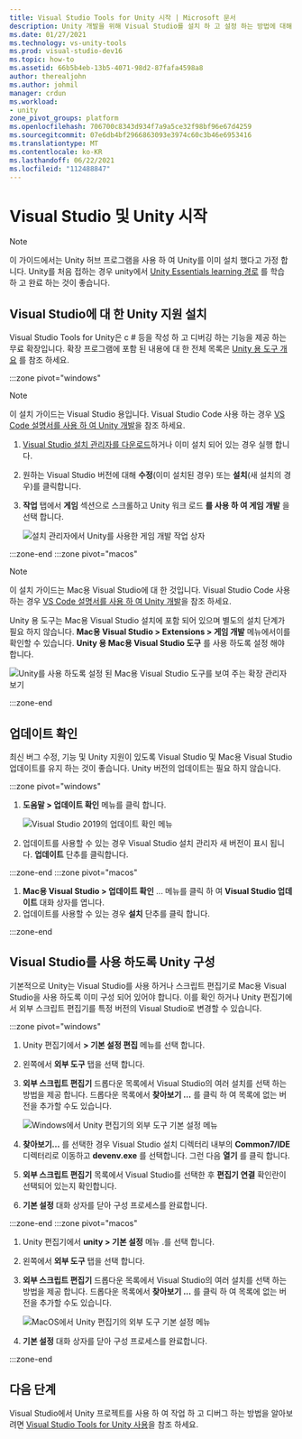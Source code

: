 ```yaml
---
title: Visual Studio Tools for Unity 시작 | Microsoft 문서
description: Unity 개발을 위해 Visual Studio를 설치 하 고 설정 하는 방법에 대해 알아봅니다.
ms.date: 01/27/2021
ms.technology: vs-unity-tools
ms.prod: visual-studio-dev16
ms.topic: how-to
ms.assetid: 66b5b4eb-13b5-4071-98d2-87fafa4598a8
author: therealjohn
ms.author: johmil
manager: crdun
ms.workload:
- unity
zone_pivot_groups: platform
ms.openlocfilehash: 706700c8343d934f7a9a5ce32f98bf96e67d4259
ms.sourcegitcommit: 07e6db4bf2966863093e3974c60c3b46e6953416
ms.translationtype: MT
ms.contentlocale: ko-KR
ms.lasthandoff: 06/22/2021
ms.locfileid: "112488847"
---
```

# <a name="get-started-with-visual-studio-and-unity"></a>Visual Studio 및 Unity 시작

> [!NOTE]
> 이 가이드에서는 Unity 허브 프로그램을 사용 하 여 Unity를 이미 설치 했다고 가정 합니다. Unity를 처음 접하는 경우 unity에서 [Unity Essentials learning 경로](https://learn.unity.com/pathway/unity-essentials) 를 학습 하 고 완료 하는 것이 좋습니다.

## <a name="install-unity-support-for-visual-studio"></a>Visual Studio에 대 한 Unity 지원 설치

Visual Studio Tools for Unity은 c # 등을 작성 하 고 디버깅 하는 기능을 제공 하는 무료 확장입니다. 확장 프로그램에 포함 된 내용에 대 한 전체 목록은 [Unity 용 도구 개요](./visual-studio-tools-for-unity.md) 를 참조 하세요.

:::zone pivot="windows"

> [!NOTE]
> 이 설치 가이드는 Visual Studio 용입니다. Visual Studio Code 사용 하는 경우 [VS Code 설명서를 사용 하 여 Unity 개발](https://code.visualstudio.com/docs/other/unity)을 참조 하세요.

1. [Visual Studio 설치 관리자를 다운로드](/visualstudio/install/install-visual-studio.md)하거나 이미 설치 되어 있는 경우 실행 합니다.
2. 원하는 Visual Studio 버전에 대해 **수정**(이미 설치된 경우) 또는 **설치**(새 설치의 경우)를 클릭합니다.
3. **작업** 탭에서 **게임** 섹션으로 스크롤하고 Unity 워크 로드 **를 사용 하 여 게임 개발** 을 선택 합니다.

    ![설치 관리자에서 Unity를 사용한 게임 개발 작업 상자](../media/vs/unity-workload.png)

:::zone-end
:::zone pivot="macos"

> [!NOTE]
> 이 설치 가이드는 Mac용 Visual Studio에 대 한 것입니다. Visual Studio Code 사용 하는 경우 [VS Code 설명서를 사용 하 여 Unity 개발](https://code.visualstudio.com/docs/other/unity)을 참조 하세요.

Unity 용 도구는 Mac용 Visual Studio 설치에 포함 되어 있으며 별도의 설치 단계가 필요 하지 않습니다. **Mac용 Visual Studio > Extensions > 게임 개발** 메뉴에서이를 확인할 수 있습니다. **Unity 용 Mac용 Visual Studio 도구** 를 사용 하도록 설정 해야 합니다.

![Unity를 사용 하도록 설정 된 Mac용 Visual Studio 도구를 보여 주는 확장 관리자 보기](../media/vsm/unity-workload.png)

:::zone-end

## <a name="check-for-updates"></a>업데이트 확인

최신 버그 수정, 기능 및 Unity 지원이 있도록 Visual Studio 및 Mac용 Visual Studio 업데이트를 유지 하는 것이 좋습니다. Unity 버전의 업데이트는 필요 하지 않습니다.

:::zone pivot="windows"

1. **도움말 > 업데이트 확인** 메뉴를 클릭 합니다.

    ![Visual Studio 2019의 업데이트 확인 메뉴](../media/vs/check-for-updates.png)

2. 업데이트를 사용할 수 있는 경우 Visual Studio 설치 관리자 새 버전이 표시 됩니다. **업데이트** 단추를 클릭합니다.

:::zone-end
:::zone pivot="macos"

1. **Mac용 Visual Studio > 업데이트 확인** ... 메뉴를 클릭 하 여 **Visual Studio 업데이트** 대화 상자를 엽니다.
2. 업데이트를 사용할 수 있는 경우 **설치** 단추를 클릭 합니다.

:::zone-end

## <a name="configure-unity-to-use-visual-studio"></a>Visual Studio를 사용 하도록 Unity 구성

기본적으로 Unity는 Visual Studio를 사용 하거나 스크립트 편집기로 Mac용 Visual Studio을 사용 하도록 이미 구성 되어 있어야 합니다. 이를 확인 하거나 Unity 편집기에서 외부 스크립트 편집기를 특정 버전의 Visual Studio로 변경할 수 있습니다.

:::zone pivot="windows"

1. Unity 편집기에서 **> 기본 설정 편집** 메뉴를 선택 합니다.
2. 왼쪽에서 **외부 도구** 탭을 선택 합니다.
3. **외부 스크립트 편집기** 드롭다운 목록에서 Visual Studio의 여러 설치를 선택 하는 방법을 제공 합니다. 드롭다운 목록에서 **찾아보기 ...** 를 클릭 하 여 목록에 없는 버전을 추가할 수도 있습니다.

    ![Windows에서 Unity 편집기의 외부 도구 기본 설정 메뉴](../media/vs/preferences-external-tools.png)

4. **찾아보기...** 를 선택한 경우 Visual Studio 설치 디렉터리 내부의 **Common7/IDE** 디렉터리로 이동하고 **devenv.exe** 를 선택합니다. 그런 다음 **열기** 를 클릭 합니다.
5. **외부 스크립트 편집기** 목록에서 Visual Studio를 선택한 후 **편집기 연결** 확인란이 선택되어 있는지 확인합니다.
6. **기본 설정** 대화 상자를 닫아 구성 프로세스를 완료합니다.

:::zone-end
:::zone pivot="macos"

1. Unity 편집기에서 **unity > 기본 설정** 메뉴 .를 선택 합니다.
2. 왼쪽에서 **외부 도구** 탭을 선택 합니다.
3. **외부 스크립트 편집기** 드롭다운 목록에서 Visual Studio의 여러 설치를 선택 하는 방법을 제공 합니다. 드롭다운 목록에서 **찾아보기 ...** 를 클릭 하 여 목록에 없는 버전을 추가할 수도 있습니다.

    ![MacOS에서 Unity 편집기의 외부 도구 기본 설정 메뉴](../media/vsm/preferences-external-tools.png)

4. **기본 설정** 대화 상자를 닫아 구성 프로세스를 완료합니다.

:::zone-end

## <a name="next-steps"></a>다음 단계

 Visual Studio에서 Unity 프로젝트를 사용 하 여 작업 하 고 디버그 하는 방법을 알아보려면 [Visual Studio Tools for Unity 사용](using-visual-studio-tools-for-unity.md)을 참조 하세요.
